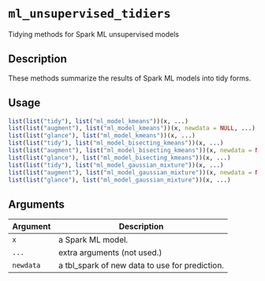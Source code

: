 # `ml_unsupervised_tidiers`

Tidying methods for Spark ML unsupervised models


## Description

These methods summarize the results of Spark ML models into tidy forms.


## Usage

```r
list(list("tidy"), list("ml_model_kmeans"))(x, ...)
list(list("augment"), list("ml_model_kmeans"))(x, newdata = NULL, ...)
list(list("glance"), list("ml_model_kmeans"))(x, ...)
list(list("tidy"), list("ml_model_bisecting_kmeans"))(x, ...)
list(list("augment"), list("ml_model_bisecting_kmeans"))(x, newdata = NULL, ...)
list(list("glance"), list("ml_model_bisecting_kmeans"))(x, ...)
list(list("tidy"), list("ml_model_gaussian_mixture"))(x, ...)
list(list("augment"), list("ml_model_gaussian_mixture"))(x, newdata = NULL, ...)
list(list("glance"), list("ml_model_gaussian_mixture"))(x, ...)
```


## Arguments

Argument      |Description
------------- |----------------
`x`     |     a Spark ML model.
`...`     |     extra arguments (not used.)
`newdata`     |     a tbl_spark of new data to use for prediction.


